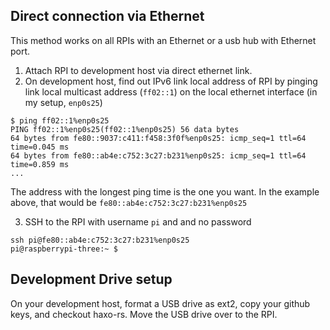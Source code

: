 ## Direct connection via Ethernet

This method works on all RPIs with an Ethernet or a usb hub with Ethernet port. 

1. Attach RPI to development host via direct ethernet link.
2. On development host, find out IPv6 link local address of RPI by pinging link
   local multicast address (`ff02::1`) on the local ethernet interface (in 
   my setup, `enp0s25`)
```
$ ping ff02::1%enp0s25
PING ff02::1%enp0s25(ff02::1%enp0s25) 56 data bytes
64 bytes from fe80::9037:c411:f458:3f0f%enp0s25: icmp_seq=1 ttl=64 time=0.045 ms
64 bytes from fe80::ab4e:c752:3c27:b231%enp0s25: icmp_seq=1 ttl=64 time=0.859 ms
...
```

The address with the longest ping time is the one you want.  In the example above,
that would be `fe80::ab4e:c752:3c27:b231%enp0s25`

3. SSH to the RPI with username `pi` and and no password

```
ssh pi@fe80::ab4e:c752:3c27:b231%enp0s25
pi@raspberrypi-three:~ $ 
```

## Development Drive setup

On your development host, format a USB drive as ext2, copy your github keys, and checkout haxo-rs.
Move the USB drive over to the RPI.
